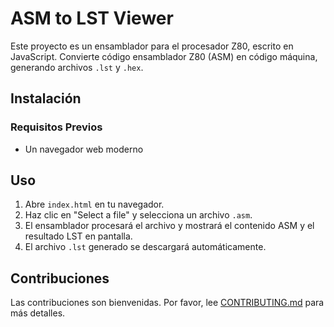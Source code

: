 # ASM to LST Viewer 

Este proyecto es un ensamblador para el procesador Z80, escrito en JavaScript. Convierte código ensamblador Z80 (ASM) en código máquina, generando archivos `.lst` y `.hex`.

## Instalación

### Requisitos Previos
- Un navegador web moderno


## Uso

1. Abre `index.html` en tu navegador.
2. Haz clic en "Select a file" y selecciona un archivo `.asm`.
3. El ensamblador procesará el archivo y mostrará el contenido ASM y el resultado LST en pantalla.
4. El archivo `.lst` generado se descargará automáticamente.

## Contribuciones

Las contribuciones son bienvenidas. Por favor, lee [CONTRIBUTING.md](CONTRIBUTING.md) para más detalles.

